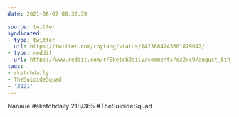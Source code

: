 ```yaml
---
date: 2021-08-07 00:32:39

source: twitter
syndicated:
- type: twitter
  url: https://twitter.com/roytang/status/1423804243601879042/
- type: reddit
  url: https://www.reddit.com/r/SketchDaily/comments/oz2xc9/august_6th_free_draw_friday/h803goa/
tags:
- sketchdaily
- TheSuicideSquad
- '2021'
---
```


Nanaue #sketchdaily 218/365 #TheSuicideSquad 
